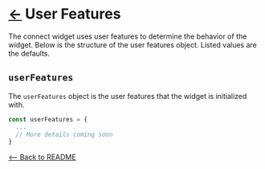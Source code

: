 # [←](../README.md#props) User Features

The connect widget uses user features to determine the behavior of the widget. Below is the structure of the user features object. Listed values are the defaults.

## `userFeatures`

The `userFeatures` object is the user features that the widget is initialized with.

```jsx
const userFeatures = {
  ...
  // More details coming soon
}
```

[<-- Back to README](../README.md#props)
